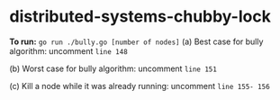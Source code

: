 # distributed-systems-chubby-lock

**To run:** ```go run ./bully.go [number of nodes]```
(a) Best case for bully algorithm: uncomment `line 148`

(b) Worst case for bully algorithm: uncomment `line 151`

(c) Kill a node while it was already running: uncomment `line 155- 156`